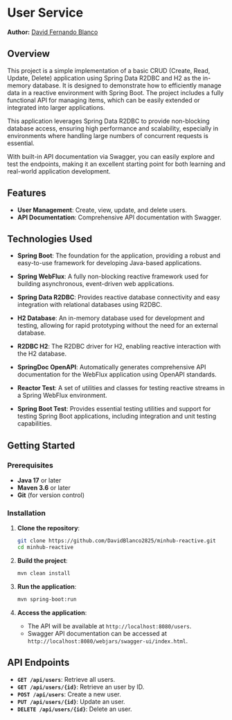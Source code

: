 # User Service

**Author:** [David Fernando Blanco](https://github.com/DavidBlanco2825)

## Overview

This project is a simple implementation of a basic CRUD (Create, Read, Update, Delete) application using Spring Data R2DBC and H2 as the in-memory database. It is designed to demonstrate how to efficiently manage data in a reactive environment with Spring Boot. The project includes a fully functional API for managing items, which can be easily extended or integrated into larger applications.

This application leverages Spring Data R2DBC to provide non-blocking database access, ensuring high performance and scalability, especially in environments where handling large numbers of concurrent requests is essential.

With built-in API documentation via Swagger, you can easily explore and test the endpoints, making it an excellent starting point for both learning and real-world application development.

## Features

- **User Management**: Create, view, update, and delete users.
- **API Documentation**: Comprehensive API documentation with Swagger.

## Technologies Used

- **Spring Boot**: The foundation for the application, providing a robust and easy-to-use framework for developing Java-based applications.

- **Spring WebFlux**: A fully non-blocking reactive framework used for building asynchronous, event-driven web applications.

- **Spring Data R2DBC**: Provides reactive database connectivity and easy integration with relational databases using R2DBC.

- **H2 Database**: An in-memory database used for development and testing, allowing for rapid prototyping without the need for an external database.

- **R2DBC H2**: The R2DBC driver for H2, enabling reactive interaction with the H2 database.

- **SpringDoc OpenAPI**: Automatically generates comprehensive API documentation for the WebFlux application using OpenAPI standards.

- **Reactor Test**: A set of utilities and classes for testing reactive streams in a Spring WebFlux environment.

- **Spring Boot Test**: Provides essential testing utilities and support for testing Spring Boot applications, including integration and unit testing capabilities.


## Getting Started

### Prerequisites

- **Java 17** or later
- **Maven 3.6** or later
- **Git** (for version control)

### Installation

1. **Clone the repository**:
    ```bash
    git clone https://github.com/DavidBlanco2825/minhub-reactive.git
    cd minhub-reactive
    ```

2. **Build the project**:
    ```bash
    mvn clean install
    ```

3. **Run the application**:
    ```bash
    mvn spring-boot:run
    ```

4. **Access the application**:
   - The API will be available at `http://localhost:8080/users`.
   - Swagger API documentation can be accessed at `http://localhost:8080/webjars/swagger-ui/index.html`.

## API Endpoints

- **`GET /api/users`**: Retrieve all users.
- **`GET /api/users/{id}`**: Retrieve an user by ID.
- **`POST /api/users`**: Create a new user.
- **`PUT /api/users/{id}`**: Update an user.
- **`DELETE /api/users/{id}`**: Delete an user.
